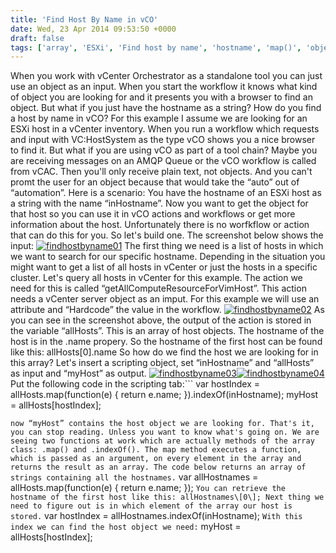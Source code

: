 ```yaml
---
title: 'Find Host By Name in vCO'
date: Wed, 23 Apr 2014 09:53:50 +0000
draft: false
tags: ['array', 'ESXi', 'Find host by name', 'hostname', 'map()', 'object', 'VC:HostSystem', 'vCenter', 'vRealize Orchestrator', 'vRealize Orchestrator (vCO)']
---
```


When you work with vCenter Orchestrator as a standalone tool you can just use an object as an input. When you start the workflow it knows what kind of object you are looking for and it presents you with a browser to find an object. But what if you just have the hostname as a string? How do you find a host by name in vCO? For this example I assume we are looking for an ESXi host in a vCenter inventory. When you run a workflow which requests and input with VC:HostSystem as the type vCO shows you a nice browser to find it. But what if you are using vCO as part of a tool chain? Maybe you are receiving messages on an AMQP Queue or the vCO workflow is called from vCAC. Then you'll only receive plain text, not objects. And you can't promt the user for an object because that would take the “auto” out of “automation”. Here is a scenario: You have the hostname of an ESXi host as a string with the name “inHostname”. Now you want to get the object for that host so you can use it in vCO actions and workflows or get more information about the host. Unfortunately there is no worfkflow or action that can do this for you. So let's build one. The screenshot below shows the input: [![findhostbyname01](http://www.automate-it.today/wp-content/uploads/2014/04/Screenshot-from-2014-04-20-190058-300x82.png)](http://www.automate-it.today/wp-content/uploads/2014/04/Screenshot-from-2014-04-20-190058.png) The first thing we need is a list of hosts in which we want to search for our specific hostname. Depending in the situation you might want to get a list of all hosts in vCenter or just the hosts in a specific cluster. Let's query all hosts in vCenter for this example. The action we need for this is called “getAllComputeResourceForVimHost”. This action needs a vCenter server object as an imput. For this example we will use an attribute and “Hardcode” the value in the workflow. [![findhostbyname02](http://www.automate-it.today/wp-content/uploads/2014/04/Screenshot-from-2014-04-20-190356-300x118.png)](http://www.automate-it.today/wp-content/uploads/2014/04/Screenshot-from-2014-04-20-190356.png) As you can see in the screenshot above, the output of the action is stored in the variable “allHosts”. This is an array of host objects. The hostname of the host is in the .name propery. So the hostname of the first host can be found like this: allHosts\[0\].name So how do we find the host we are looking for in this array? Let's insert a scripting object, set “inHostname” and “allHosts” as input and “myHost” as output. [![findhostbyname03](http://www.automate-it.today/wp-content/uploads/2014/04/Screenshot-from-2014-04-20-193531-300x58.png)](http://www.automate-it.today/wp-content/uploads/2014/04/Screenshot-from-2014-04-20-193531.png)[![findhostbyname04](http://www.automate-it.today/wp-content/uploads/2014/04/Screenshot-from-2014-04-20-193258-300x109.png)](http://www.automate-it.today/wp-content/uploads/2014/04/Screenshot-from-2014-04-20-193258.png) Put the following code in the scripting tab:```
var hostIndex = allHosts.map(function(e) { return e.name; }).indexOf(inHostname);
myHost = allHosts\[hostIndex\];

```now “myHost” contains the host object we are looking for. That's it, you can stop reading. Unless you want to know what's going on. We are seeing two functions at work which are actually methods of the array class: .map() and .indexOf(). The map method executes a function, which is passed as an argument, on every element in the array and returns the result as an array. The code below returns an array of strings containing all the hostnames.```
var allHostnames = allHosts.map(function(e) { return e.name; });
```You can retrieve the hostname of the first host like this: allHostnames\[0\]; Next thing we need to figure out is in which element of the array our host is stored.```
var hostIndex = allHostnames.indexOf(inHostname);
```With this index we can find the host object we need:```
myHost = allHosts\[hostIndex\];
```And there you have it. You found a host by hostname in just two lines of code and at the same time learned a bit about the map part of MapReduce.